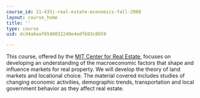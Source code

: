 ```yaml
---
course_id: 11-433j-real-estate-economics-fall-2008
layout: course_home
title: ''
type: course
uid: dcd4a6eaf6540032240e4edfb93c0659

---
```

This course, offered by the [MIT Center for Real Estate](http://web.mit.edu/cre/), focuses on developing an understanding of the macroeconomic factors that shape and influence markets for real property. We will develop the theory of land markets and locational choice. The material covered includes studies of changing economic activities, demographic trends, transportation and local government behavior as they affect real estate.
